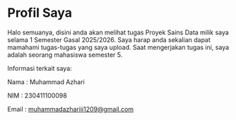 # Profil Saya

Halo semuanya, disini anda akan melihat tugas Proyek Sains Data milik saya selama 1 Semester Gasal 2025/2026. Saya harap anda sekalian dapat mamahami tugas-tugas yang saya upload. Saat mengerjakan tugas ini, saya adalah seorang mahasiswa semester 5.

Informasi terkait saya:

Nama    : Muhammad Azhari

NIM     : 230411100098

Email   : muhammadazhariii1209@gmail.com

```{tableofcontents}
```

